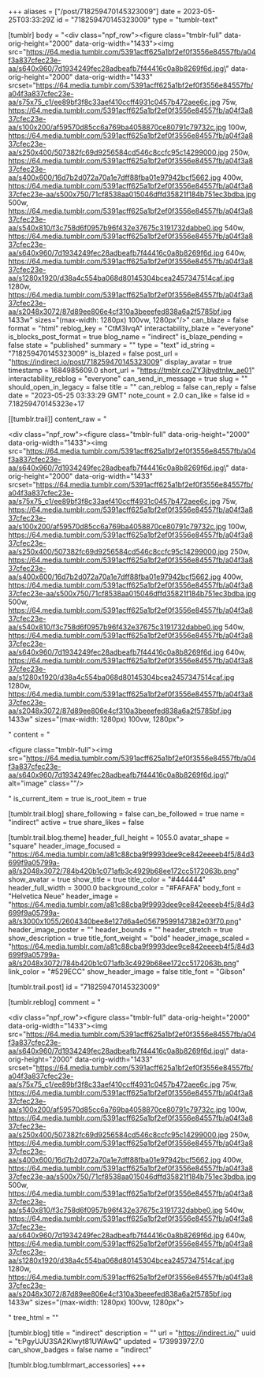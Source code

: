 +++
aliases = ["/post/718259470145323009"]
date = 2023-05-25T03:33:29Z
id = "718259470145323009"
type = "tumblr-text"

[tumblr]
body = "<div class=\"npf_row\"><figure class=\"tmblr-full\" data-orig-height=\"2000\" data-orig-width=\"1433\"><img src=\"https://64.media.tumblr.com/5391acff625a1bf2ef0f3556e84557fb/a04f3a837cfec23e-aa/s640x960/7d1934249fec28adbeafb7f44416c0a8b8269f6d.jpg\" data-orig-height=\"2000\" data-orig-width=\"1433\" srcset=\"https://64.media.tumblr.com/5391acff625a1bf2ef0f3556e84557fb/a04f3a837cfec23e-aa/s75x75_c1/ee89bf3f8c33aef410ccff4931c0457b472aee6c.jpg 75w, https://64.media.tumblr.com/5391acff625a1bf2ef0f3556e84557fb/a04f3a837cfec23e-aa/s100x200/af59570d85cc6a769ba4058870ce80791c79732c.jpg 100w, https://64.media.tumblr.com/5391acff625a1bf2ef0f3556e84557fb/a04f3a837cfec23e-aa/s250x400/507382fc69d9256584cd546c8ccfc95c14299000.jpg 250w, https://64.media.tumblr.com/5391acff625a1bf2ef0f3556e84557fb/a04f3a837cfec23e-aa/s400x600/16d7b2d072a70a1e7dff88fba01e97942bcf5662.jpg 400w, https://64.media.tumblr.com/5391acff625a1bf2ef0f3556e84557fb/a04f3a837cfec23e-aa/s500x750/71cf8538aa015046dffd35821f184b751ec3bdba.jpg 500w, https://64.media.tumblr.com/5391acff625a1bf2ef0f3556e84557fb/a04f3a837cfec23e-aa/s540x810/f3c758d6f0957b96f432e37675c3191732dabbe0.jpg 540w, https://64.media.tumblr.com/5391acff625a1bf2ef0f3556e84557fb/a04f3a837cfec23e-aa/s640x960/7d1934249fec28adbeafb7f44416c0a8b8269f6d.jpg 640w, https://64.media.tumblr.com/5391acff625a1bf2ef0f3556e84557fb/a04f3a837cfec23e-aa/s1280x1920/d38a4c554ba068d80145304bcea2457347514caf.jpg 1280w, https://64.media.tumblr.com/5391acff625a1bf2ef0f3556e84557fb/a04f3a837cfec23e-aa/s2048x3072/87d89ee806e4cf310a3beeefed838a6a2f5785bf.jpg 1433w\" sizes=\"(max-width: 1280px) 100vw, 1280px\"/></figure></div>"
can_blaze = false
format = "html"
reblog_key = "CtM3lvqA"
interactability_blaze = "everyone"
is_blocks_post_format = true
blog_name = "indirect"
is_blaze_pending = false
state = "published"
summary = ""
type = "text"
id_string = "718259470145323009"
is_blazed = false
post_url = "https://indirect.io/post/718259470145323009"
display_avatar = true
timestamp = 1684985609.0
short_url = "https://tmblr.co/ZY3jbydtnIw_ae01"
interactability_reblog = "everyone"
can_send_in_message = true
slug = ""
should_open_in_legacy = false
title = ""
can_reblog = false
can_reply = false
date = "2023-05-25 03:33:29 GMT"
note_count = 2.0
can_like = false
id = 7.18259470145323e+17

[[tumblr.trail]]
content_raw = "<p><div class=\"npf_row\"><figure class=\"tmblr-full\" data-orig-height=\"2000\" data-orig-width=\"1433\"><img src=\"https://64.media.tumblr.com/5391acff625a1bf2ef0f3556e84557fb/a04f3a837cfec23e-aa/s640x960/7d1934249fec28adbeafb7f44416c0a8b8269f6d.jpg\" data-orig-height=\"2000\" data-orig-width=\"1433\" srcset=\"https://64.media.tumblr.com/5391acff625a1bf2ef0f3556e84557fb/a04f3a837cfec23e-aa/s75x75_c1/ee89bf3f8c33aef410ccff4931c0457b472aee6c.jpg 75w, https://64.media.tumblr.com/5391acff625a1bf2ef0f3556e84557fb/a04f3a837cfec23e-aa/s100x200/af59570d85cc6a769ba4058870ce80791c79732c.jpg 100w, https://64.media.tumblr.com/5391acff625a1bf2ef0f3556e84557fb/a04f3a837cfec23e-aa/s250x400/507382fc69d9256584cd546c8ccfc95c14299000.jpg 250w, https://64.media.tumblr.com/5391acff625a1bf2ef0f3556e84557fb/a04f3a837cfec23e-aa/s400x600/16d7b2d072a70a1e7dff88fba01e97942bcf5662.jpg 400w, https://64.media.tumblr.com/5391acff625a1bf2ef0f3556e84557fb/a04f3a837cfec23e-aa/s500x750/71cf8538aa015046dffd35821f184b751ec3bdba.jpg 500w, https://64.media.tumblr.com/5391acff625a1bf2ef0f3556e84557fb/a04f3a837cfec23e-aa/s540x810/f3c758d6f0957b96f432e37675c3191732dabbe0.jpg 540w, https://64.media.tumblr.com/5391acff625a1bf2ef0f3556e84557fb/a04f3a837cfec23e-aa/s640x960/7d1934249fec28adbeafb7f44416c0a8b8269f6d.jpg 640w, https://64.media.tumblr.com/5391acff625a1bf2ef0f3556e84557fb/a04f3a837cfec23e-aa/s1280x1920/d38a4c554ba068d80145304bcea2457347514caf.jpg 1280w, https://64.media.tumblr.com/5391acff625a1bf2ef0f3556e84557fb/a04f3a837cfec23e-aa/s2048x3072/87d89ee806e4cf310a3beeefed838a6a2f5785bf.jpg 1433w\" sizes=\"(max-width: 1280px) 100vw, 1280px\"></figure></div></p>"
content = "<p><figure class=\"tmblr-full\"><img src=\"https://64.media.tumblr.com/5391acff625a1bf2ef0f3556e84557fb/a04f3a837cfec23e-aa/s640x960/7d1934249fec28adbeafb7f44416c0a8b8269f6d.jpg\" alt=\"image\" class=\"\"/></figure></p>"
is_current_item = true
is_root_item = true

[tumblr.trail.blog]
share_following = false
can_be_followed = true
name = "indirect"
active = true
share_likes = false

[tumblr.trail.blog.theme]
header_full_height = 1055.0
avatar_shape = "square"
header_image_focused = "https://64.media.tumblr.com/a81c88cba9f9993dee9ce842eeeeb4f5/84d3699f9a05799a-a8/s2048x3072/784b420b1c071afb3c4929b68ee172cc5172063b.png"
show_avatar = true
show_title = true
title_color = "#444444"
header_full_width = 3000.0
background_color = "#FAFAFA"
body_font = "Helvetica Neue"
header_image = "https://64.media.tumblr.com/a81c88cba9f9993dee9ce842eeeeb4f5/84d3699f9a05799a-a8/s3000x1055/2604340bee8e127d6a4e05679599147382e03f70.png"
header_image_poster = ""
header_bounds = ""
header_stretch = true
show_description = true
title_font_weight = "bold"
header_image_scaled = "https://64.media.tumblr.com/a81c88cba9f9993dee9ce842eeeeb4f5/84d3699f9a05799a-a8/s2048x3072/784b420b1c071afb3c4929b68ee172cc5172063b.png"
link_color = "#529ECC"
show_header_image = false
title_font = "Gibson"

[tumblr.trail.post]
id = "718259470145323009"

[tumblr.reblog]
comment = "<p><div class=\"npf_row\"><figure class=\"tmblr-full\" data-orig-height=\"2000\" data-orig-width=\"1433\"><img src=\"https://64.media.tumblr.com/5391acff625a1bf2ef0f3556e84557fb/a04f3a837cfec23e-aa/s640x960/7d1934249fec28adbeafb7f44416c0a8b8269f6d.jpg\" data-orig-height=\"2000\" data-orig-width=\"1433\" srcset=\"https://64.media.tumblr.com/5391acff625a1bf2ef0f3556e84557fb/a04f3a837cfec23e-aa/s75x75_c1/ee89bf3f8c33aef410ccff4931c0457b472aee6c.jpg 75w, https://64.media.tumblr.com/5391acff625a1bf2ef0f3556e84557fb/a04f3a837cfec23e-aa/s100x200/af59570d85cc6a769ba4058870ce80791c79732c.jpg 100w, https://64.media.tumblr.com/5391acff625a1bf2ef0f3556e84557fb/a04f3a837cfec23e-aa/s250x400/507382fc69d9256584cd546c8ccfc95c14299000.jpg 250w, https://64.media.tumblr.com/5391acff625a1bf2ef0f3556e84557fb/a04f3a837cfec23e-aa/s400x600/16d7b2d072a70a1e7dff88fba01e97942bcf5662.jpg 400w, https://64.media.tumblr.com/5391acff625a1bf2ef0f3556e84557fb/a04f3a837cfec23e-aa/s500x750/71cf8538aa015046dffd35821f184b751ec3bdba.jpg 500w, https://64.media.tumblr.com/5391acff625a1bf2ef0f3556e84557fb/a04f3a837cfec23e-aa/s540x810/f3c758d6f0957b96f432e37675c3191732dabbe0.jpg 540w, https://64.media.tumblr.com/5391acff625a1bf2ef0f3556e84557fb/a04f3a837cfec23e-aa/s640x960/7d1934249fec28adbeafb7f44416c0a8b8269f6d.jpg 640w, https://64.media.tumblr.com/5391acff625a1bf2ef0f3556e84557fb/a04f3a837cfec23e-aa/s1280x1920/d38a4c554ba068d80145304bcea2457347514caf.jpg 1280w, https://64.media.tumblr.com/5391acff625a1bf2ef0f3556e84557fb/a04f3a837cfec23e-aa/s2048x3072/87d89ee806e4cf310a3beeefed838a6a2f5785bf.jpg 1433w\" sizes=\"(max-width: 1280px) 100vw, 1280px\"></figure></div></p>"
tree_html = ""

[tumblr.blog]
title = "indirect"
description = ""
url = "https://indirect.io/"
uuid = "t:PgyUJU3SA2Klwyt81UWAwQ"
updated = 1739939727.0
can_show_badges = false
name = "indirect"

[tumblr.blog.tumblrmart_accessories]
+++
